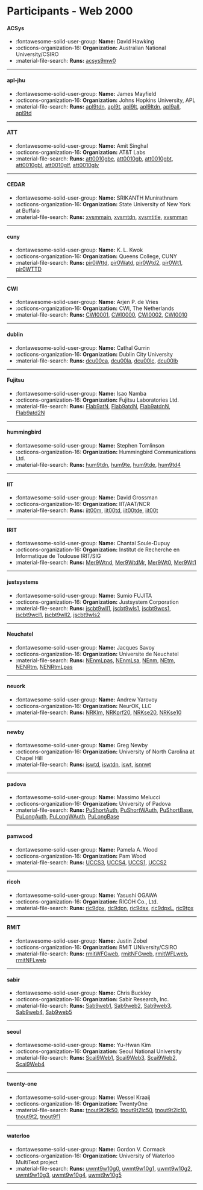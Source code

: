 # Participants - Web 2000 

#### ACSys
 - :fontawesome-solid-user-group: **Name:** David Hawking
 - :octicons-organization-16: **Organization:** Australian National University/CSIRO
 - :material-file-search: **Runs:** [acsys9mw0](./runs.md#acsys9mw0) 

---
#### apl-jhu
 - :fontawesome-solid-user-group: **Name:** James Mayfield
 - :octicons-organization-16: **Organization:** Johns Hopkins University, APL
 - :material-file-search: **Runs:** [apl9tdn](./runs.md#apl9tdn), [apl9t](./runs.md#apl9t), [apl9lt](./runs.md#apl9lt), [apl9ltdn](./runs.md#apl9ltdn), [apl9all](./runs.md#apl9all), [apl9td](./runs.md#apl9td) 

---
#### ATT
 - :fontawesome-solid-user-group: **Name:** Amit Singhal
 - :octicons-organization-16: **Organization:** AT\&T Labs
 - :material-file-search: **Runs:** [att0010gbe](./runs.md#att0010gbe), [att0010gb](./runs.md#att0010gb), [att0010gbt](./runs.md#att0010gbt), [att0010gbl](./runs.md#att0010gbl), [att0010glf](./runs.md#att0010glf), [att0010glv](./runs.md#att0010glv) 

---
#### CEDAR
 - :fontawesome-solid-user-group: **Name:** SRIKANTH Munirathnam
 - :octicons-organization-16: **Organization:** State University of New York at Buffalo
 - :material-file-search: **Runs:** [xvsmmain](./runs.md#xvsmmain), [xvsmtdn](./runs.md#xvsmtdn), [xvsmtitle](./runs.md#xvsmtitle), [xvsmman](./runs.md#xvsmman) 

---
#### cuny
 - :fontawesome-solid-user-group: **Name:** K. L. Kwok
 - :octicons-organization-16: **Organization:** Queens College, CUNY
 - :material-file-search: **Runs:** [pir0Wttd](./runs.md#pir0wttd), [pir0Watd](./runs.md#pir0watd), [pir0Wtd2](./runs.md#pir0wtd2), [pir0Wt1](./runs.md#pir0wt1), [pir0WTTD](./runs.md#pir0wttd) 

---
#### CWI
 - :fontawesome-solid-user-group: **Name:** Arjen P. de Vries
 - :octicons-organization-16: **Organization:** CWI, The Netherlands
 - :material-file-search: **Runs:** [CWI0001](./runs.md#cwi0001), [CWI0000](./runs.md#cwi0000), [CWI0002](./runs.md#cwi0002), [CWI0010](./runs.md#cwi0010) 

---
#### dublin
 - :fontawesome-solid-user-group: **Name:** Cathal Gurrin
 - :octicons-organization-16: **Organization:** Dublin City University
 - :material-file-search: **Runs:** [dcu00ca](./runs.md#dcu00ca), [dcu00la](./runs.md#dcu00la), [dcu00lc](./runs.md#dcu00lc), [dcu00lb](./runs.md#dcu00lb) 

---
#### Fujitsu
 - :fontawesome-solid-user-group: **Name:** Isao Namba
 - :octicons-organization-16: **Organization:** Fujitsu Laboratories Ltd.
 - :material-file-search: **Runs:** [Flab9atN](./runs.md#flab9atn), [Flab9atdN](./runs.md#flab9atdn), [Flab9atdnN](./runs.md#flab9atdnn), [Flab9atd2N](./runs.md#flab9atd2n) 

---
#### hummingbird
 - :fontawesome-solid-user-group: **Name:** Stephen Tomlinson
 - :octicons-organization-16: **Organization:** Hummingbird Communications Ltd.
 - :material-file-search: **Runs:** [hum9tdn](./runs.md#hum9tdn), [hum9te](./runs.md#hum9te), [hum9tde](./runs.md#hum9tde), [hum9td4](./runs.md#hum9td4) 

---
#### IIT
 - :fontawesome-solid-user-group: **Name:** David Grossman
 - :octicons-organization-16: **Organization:** IIT/AAT/NCR
 - :material-file-search: **Runs:** [iit00m](./runs.md#iit00m), [iit00td](./runs.md#iit00td), [iit00tde](./runs.md#iit00tde), [iit00t](./runs.md#iit00t) 

---
#### IRIT
 - :fontawesome-solid-user-group: **Name:** Chantal Soule-Dupuy
 - :octicons-organization-16: **Organization:** Institut de Recherche en Informatique de Toulouse IRIT/SIG
 - :material-file-search: **Runs:** [Mer9Wtnd](./runs.md#mer9wtnd), [Mer9WtdMr](./runs.md#mer9wtdmr), [Mer9Wt0](./runs.md#mer9wt0), [Mer9Wt1](./runs.md#mer9wt1) 

---
#### justsystems
 - :fontawesome-solid-user-group: **Name:** Sumio FUJITA
 - :octicons-organization-16: **Organization:** Justsystem Corporation
 - :material-file-search: **Runs:** [jscbt9wll1](./runs.md#jscbt9wll1), [jscbt9wls1](./runs.md#jscbt9wls1), [jscbt9wcs1](./runs.md#jscbt9wcs1), [jscbt9wcl1](./runs.md#jscbt9wcl1), [jscbt9wll2](./runs.md#jscbt9wll2), [jscbt9wls2](./runs.md#jscbt9wls2) 

---
#### Neuchatel
 - :fontawesome-solid-user-group: **Name:** Jacques Savoy
 - :octicons-organization-16: **Organization:** Universite de Neuchatel
 - :material-file-search: **Runs:** [NEnmLpas](./runs.md#nenmlpas), [NEnmLsa](./runs.md#nenmlsa), [NEnm](./runs.md#nenm), [NEtm](./runs.md#netm), [NENRtm](./runs.md#nenrtm), [NENRtmLpas](./runs.md#nenrtmlpas) 

---
#### neuork
 - :fontawesome-solid-user-group: **Name:** Andrew Yarovoy
 - :octicons-organization-16: **Organization:** NeurOK, LLC
 - :material-file-search: **Runs:** [NRKlm](./runs.md#nrklm), [NRKprf20](./runs.md#nrkprf20), [NRKse20](./runs.md#nrkse20), [NRKse10](./runs.md#nrkse10) 

---
#### newby
 - :fontawesome-solid-user-group: **Name:** Greg Newby
 - :octicons-organization-16: **Organization:** University of North Carolina at Chapel Hill
 - :material-file-search: **Runs:** [iswtd](./runs.md#iswtd), [iswtdn](./runs.md#iswtdn), [iswt](./runs.md#iswt), [isnnwt](./runs.md#isnnwt) 

---
#### padova
 - :fontawesome-solid-user-group: **Name:** Massimo Melucci
 - :octicons-organization-16: **Organization:** University of Padova
 - :material-file-search: **Runs:** [PuShortAuth](./runs.md#pushortauth), [PuShortWAuth](./runs.md#pushortwauth), [PuShortBase](./runs.md#pushortbase), [PuLongAuth](./runs.md#pulongauth), [PuLongWAuth](./runs.md#pulongwauth), [PuLongBase](./runs.md#pulongbase) 

---
#### pamwood
 - :fontawesome-solid-user-group: **Name:** Pamela A. Wood
 - :octicons-organization-16: **Organization:** Pam Wood
 - :material-file-search: **Runs:** [UCCS3](./runs.md#uccs3), [UCCS4](./runs.md#uccs4), [UCCS1](./runs.md#uccs1), [UCCS2](./runs.md#uccs2) 

---
#### ricoh
 - :fontawesome-solid-user-group: **Name:** Yasushi OGAWA
 - :octicons-organization-16: **Organization:** RICOH Co., Ltd.
 - :material-file-search: **Runs:** [ric9dpx](./runs.md#ric9dpx), [ric9dpn](./runs.md#ric9dpn), [ric9dsx](./runs.md#ric9dsx), [ric9dpxL](./runs.md#ric9dpxl), [ric9tpx](./runs.md#ric9tpx) 

---
#### RMIT
 - :fontawesome-solid-user-group: **Name:** Justin Zobel
 - :octicons-organization-16: **Organization:** RMIT UNiversity/CSIRO
 - :material-file-search: **Runs:** [rmitWFGweb](./runs.md#rmitwfgweb), [rmitNFGweb](./runs.md#rmitnfgweb), [rmitWFLweb](./runs.md#rmitwflweb), [rmitNFLweb](./runs.md#rmitnflweb) 

---
#### sabir
 - :fontawesome-solid-user-group: **Name:** Chris Buckley
 - :octicons-organization-16: **Organization:** Sabir Research, Inc.
 - :material-file-search: **Runs:** [Sab9web1](./runs.md#sab9web1), [Sab9web2](./runs.md#sab9web2), [Sab9web3](./runs.md#sab9web3), [Sab9web4](./runs.md#sab9web4), [Sab9web5](./runs.md#sab9web5) 

---
#### seoul
 - :fontawesome-solid-user-group: **Name:** Yu-Hwan Kim
 - :octicons-organization-16: **Organization:** Seoul National University
 - :material-file-search: **Runs:** [Scai9Web1](./runs.md#scai9web1), [Scai9Web3](./runs.md#scai9web3), [Scai9Web2](./runs.md#scai9web2), [Scai9Web4](./runs.md#scai9web4) 

---
#### twenty-one
 - :fontawesome-solid-user-group: **Name:** Wessel Kraaij
 - :octicons-organization-16: **Organization:** TwentyOne
 - :material-file-search: **Runs:** [tnout9t2lk50](./runs.md#tnout9t2lk50), [tnout9t2lc50](./runs.md#tnout9t2lc50), [tnout9t2lc10](./runs.md#tnout9t2lc10), [tnout9t2](./runs.md#tnout9t2), [tnout9f1](./runs.md#tnout9f1) 

---
#### waterloo
 - :fontawesome-solid-user-group: **Name:** Gordon V. Cormack
 - :octicons-organization-16: **Organization:** University of Waterloo MultiText project
 - :material-file-search: **Runs:** [uwmt9w10g0](./runs.md#uwmt9w10g0), [uwmt9w10g1](./runs.md#uwmt9w10g1), [uwmt9w10g2](./runs.md#uwmt9w10g2), [uwmt9w10g3](./runs.md#uwmt9w10g3), [uwmt9w10g4](./runs.md#uwmt9w10g4), [uwmt9w10g5](./runs.md#uwmt9w10g5) 

---
